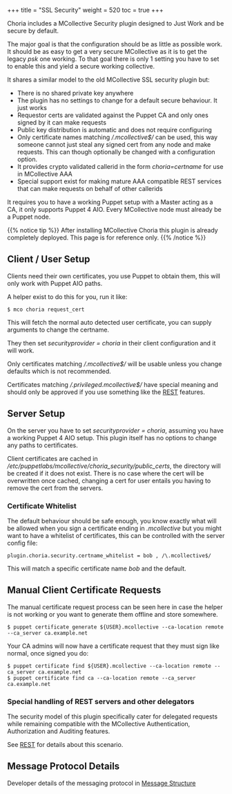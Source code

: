 +++
title = "SSL Security"
weight = 520
toc = true
+++

Choria includes a MCollective Security plugin designed to Just Work and be secure by default.

The major goal is that the configuration should be as little as possible work.
It should be as easy to get a very secure MCollective as it is to get the legacy
_psk_ one working.  To that goal there is only 1 setting you have to set to enable
this and yield a secure working collective.

It shares a similar model to the old MCollective SSL security plugin but:

   * There is no shared private key anywhere
   * The plugin has no settings to change for a default secure behaviour.
     It just works
   * Requestor certs are validated against the Puppet CA and only ones signed by
     it can make requests
   * Public key distribution is automatic and does not require configuring
   * Only certificate names matching _/\.mcollective$/_ can be used, this way
     someone cannot just steal any signed cert from any node and make requests.
     This can though optionally be changed with a configuration option.
   * It provides crypto validated callerid in the form _choria=certname_ for use
     in MCollective AAA
   * Special support exist for making mature AAA compatible REST services that
     can make requests on behalf of other callerids

It requires you to have a working Puppet setup with a Master acting as a CA, it
only supports Puppet 4 AIO. Every MCollective node must already be a Puppet node.

{{% notice tip %}}
After installing MCollective Choria this plugin is already completely deployed. This page is for reference only.
{{% /notice %}}

## Client / User Setup

Clients need their own certificates, you use Puppet to obtain them, this will only work
with Puppet AIO paths.

A helper exist to do this for you, run it like:

```
$ mco choria request_cert
```

This will fetch the normal auto detected user certificate, you can supply arguments
to change the certname.

They then set _securityprovider = choria_ in their client configuration and it will work.

Only certificates matching _/\.mcollective$/_ will be usable unless you change defaults
which is not recommended.

Certificates matching _/\.privileged\.mcollective$/_ have special meaning and should only
be approved if you use something like the [REST](../../development/rest) features.

## Server Setup

On the server you have to set _securityprovider = choria_, assuming you have a working
Puppet 4 AIO setup. This plugin itself has no options to change any paths to certificates.

Client certificates are cached in _/etc/puppetlabs/mcollective/choria_security/public_certs_,
the directory will be created if it does not exist.  There is no case where the cert
will be overwritten once cached, changing a cert for user entails you having to remove
the cert from the servers.

### Certificate Whitelist

The default behaviour should be safe enough, you know exactly what will be allowed
when you sign a certificate ending in _.mcollective_ but you might want to have a
whitelist of certificates, this can be controlled with the server config file:

```
plugin.choria.security.certname_whitelist = bob , /\.mcollective$/
```

This will match a specific certificate name _bob_ and the default.

## Manual Client Certificate Requests

The manual certificate request process can be seen here in case the helper is not working or you
want to generate them offline and store somewhere.

```
$ puppet certificate generate ${USER}.mcollective --ca-location remote --ca_server ca.example.net
```

Your CA admins will now have a certificate request that they must sign like normal,
once signed you do:

```
$ puppet certificate find ${USER}.mcollective --ca-location remote --ca_server ca.example.net
$ puppet certificate find ca --ca-location remote --ca_server ca.example.net
```

### Special handling of REST servers and other delegators

The security model of this plugin specifically cater for delegated requests while remaining
compatible with the MCollective Authentication, Authorization and Auditing features.

See [REST](../../development/rest) for details about this scenario.

## Message Protocol Details

Developer details of the messaging protocol in [Message Structure](../../development/messages)
